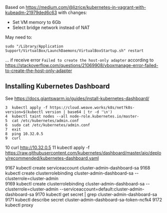 Based on <https://medium.com/@lizrice/kubernetes-in-vagrant-with-kubeadm-21979ded6c63>
with changes:

- Set VM memory to 6Gb
- Select bridge network instead of NAT

May need to:

	sudo "/Library/Application Support/VirtualBox/LaunchDaemons/VirtualBoxStartup.sh" restart

... if receive error `Failed to create the host-only adapter` according to <https://stackoverflow.com/questions/21069908/vboxmanage-error-failed-to-create-the-host-only-adapter>

## Installing Kubernetes Dashboard

See <https://docs.giantswarm.io/guides/install-kubernetes-dashboard/>



    3  kubectl apply -f https://cloud.weave.works/k8s/net?k8s-version=$(kubectl version | base64 | tr -d '\n')
    4  kubectl taint nodes --all node-role.kubernetes.io/master-
    5  cat /etc/kubernetes/admin.conf
    6  sudo cat /etc/kubernetes/admin.conf
    7  exit
    8  ping 10.32.0.5
    9  curl
   10  curl http://10.32.0.5
   11  kubectl apply -f https://raw.githubusercontent.com/kubernetes/dashboard/master/aio/deploy/recommended/kubernetes-dashboard.yaml

9167  kubectl create serviceaccount cluster-admin-dashboard-sa
 9168  kubectl create clusterrolebinding cluster-admin-dashboard-sa   --clusterrole=cluster-admin \
 9169  kubectl create clusterrolebinding cluster-admin-dashboard-sa --clusterrole=cluster-admin --serviceaccount=default:cluster-admin-dashboard-sa
 9170  kubectl get secret | grep cluster-admin-dashboard-sa
 9171  kubectl describe secret cluster-admin-dashboard-sa-token-ncfk4
 9172  kubectl proxy